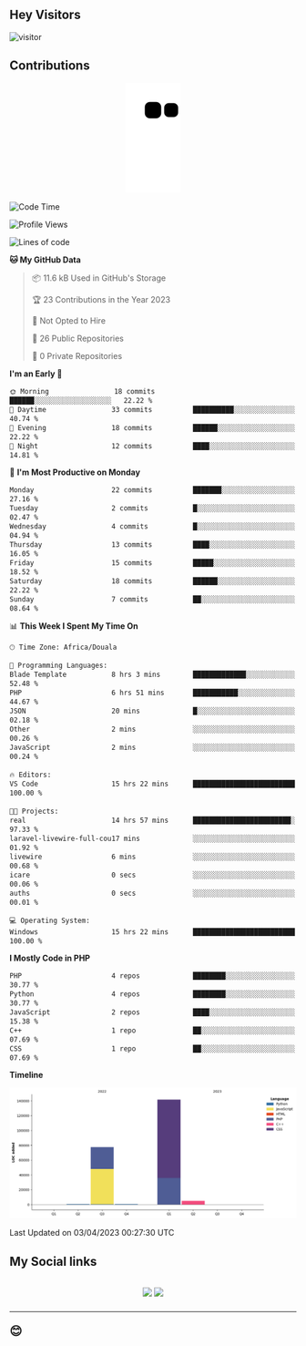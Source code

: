## Hey Visitors
![visitor](https://profile-counter.glitch.me/Fotsingboris/count.svg)

## Contributions
<p align="center">
  <img src="https://raw.githubusercontent.com/Fotsingboris/Fotsingboris/output/github-contribution-grid-snake.svg" />
</p>

<!--START_SECTION:waka-->
![Code Time](http://img.shields.io/badge/Code%20Time-220%20hrs%2034%20mins-blue)

![Profile Views](http://img.shields.io/badge/Profile%20Views-0-blue)

![Lines of code](https://img.shields.io/badge/From%20Hello%20World%20I%27ve%20Written-225.3%20thousand%20lines%20of%20code-blue)

**🐱 My GitHub Data** 

> 📦 11.6 kB Used in GitHub's Storage 
 > 
> 🏆 23 Contributions in the Year 2023
 > 
> 🚫 Not Opted to Hire
 > 
> 📜 26 Public Repositories 
 > 
> 🔑 0 Private Repositories 
 > 
**I'm an Early 🐤** 

```text
🌞 Morning                18 commits          ██████░░░░░░░░░░░░░░░░░░░   22.22 % 
🌆 Daytime                33 commits          ██████████░░░░░░░░░░░░░░░   40.74 % 
🌃 Evening                18 commits          ██████░░░░░░░░░░░░░░░░░░░   22.22 % 
🌙 Night                  12 commits          ████░░░░░░░░░░░░░░░░░░░░░   14.81 % 
```
📅 **I'm Most Productive on Monday** 

```text
Monday                   22 commits          ███████░░░░░░░░░░░░░░░░░░   27.16 % 
Tuesday                  2 commits           █░░░░░░░░░░░░░░░░░░░░░░░░   02.47 % 
Wednesday                4 commits           █░░░░░░░░░░░░░░░░░░░░░░░░   04.94 % 
Thursday                 13 commits          ████░░░░░░░░░░░░░░░░░░░░░   16.05 % 
Friday                   15 commits          █████░░░░░░░░░░░░░░░░░░░░   18.52 % 
Saturday                 18 commits          ██████░░░░░░░░░░░░░░░░░░░   22.22 % 
Sunday                   7 commits           ██░░░░░░░░░░░░░░░░░░░░░░░   08.64 % 
```


📊 **This Week I Spent My Time On** 

```text
🕑︎ Time Zone: Africa/Douala

💬 Programming Languages: 
Blade Template           8 hrs 3 mins        █████████████░░░░░░░░░░░░   52.48 % 
PHP                      6 hrs 51 mins       ███████████░░░░░░░░░░░░░░   44.67 % 
JSON                     20 mins             █░░░░░░░░░░░░░░░░░░░░░░░░   02.18 % 
Other                    2 mins              ░░░░░░░░░░░░░░░░░░░░░░░░░   00.26 % 
JavaScript               2 mins              ░░░░░░░░░░░░░░░░░░░░░░░░░   00.24 % 

🔥 Editors: 
VS Code                  15 hrs 22 mins      █████████████████████████   100.00 % 

🐱‍💻 Projects: 
real                     14 hrs 57 mins      ████████████████████████░   97.33 % 
laravel-livewire-full-cou17 mins             ░░░░░░░░░░░░░░░░░░░░░░░░░   01.92 % 
livewire                 6 mins              ░░░░░░░░░░░░░░░░░░░░░░░░░   00.68 % 
icare                    0 secs              ░░░░░░░░░░░░░░░░░░░░░░░░░   00.06 % 
auths                    0 secs              ░░░░░░░░░░░░░░░░░░░░░░░░░   00.01 % 

💻 Operating System: 
Windows                  15 hrs 22 mins      █████████████████████████   100.00 % 
```

**I Mostly Code in PHP** 

```text
PHP                      4 repos             ████████░░░░░░░░░░░░░░░░░   30.77 % 
Python                   4 repos             ████████░░░░░░░░░░░░░░░░░   30.77 % 
JavaScript               2 repos             ████░░░░░░░░░░░░░░░░░░░░░   15.38 % 
C++                      1 repo              ██░░░░░░░░░░░░░░░░░░░░░░░   07.69 % 
CSS                      1 repo              ██░░░░░░░░░░░░░░░░░░░░░░░   07.69 % 
```



**Timeline**

![Lines of Code chart](https://raw.githubusercontent.com/Fotsingboris/Fotsingboris/main/assets/bar_graph.png)


 Last Updated on 03/04/2023 00:27:30 UTC
<!--END_SECTION:waka-->

<h2>My Social links <h2>
<p align="center">
   <a href="https://linkedin.com/in/Fotsingboris-Mathieu"><img src="https://img.shields.io/badge/linkedin-%230077B5.svg?style=for-the-badge&logo=linkedin&logoColor=white"></a>
   <a href="https://instagram.com/Fotsingboris"><img src="https://img.shields.io/badge/instagram-%23E4405F.svg?style=for-the-badge&logo=Instagram&logoColor=white"></a>
  </p>
<hr>
😊
